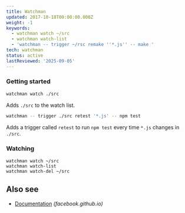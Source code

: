 ```yaml
---
title: Watchman
updated: 2017-10-18T00:00:00.000Z
weight: -1
keywords:
  - watchman watch ~/src
  - watchman watch-list
  - 'watchman -- trigger ~/rsc remake ''*.js'' -- make '
tech: watchman
status: active
lastReviewed: '2025-09-05'
---
```


### Getting started

```bash
watchman watch ./src
```

Adds `./src` to the watch list.

```bash
watchman -- trigger ./src retest '*.js' -- npm test
```

Adds a trigger called `retest` to run `npm test` every time `*.js` changes in `./src`.

### Watching

```
watchman watch ~/src
watchman watch-list
watchman watch-del ~/src
```

## Also see

 * [Documentation](https://facebook.github.io/watchman/docs/install.html) _(facebook.github.io)_
